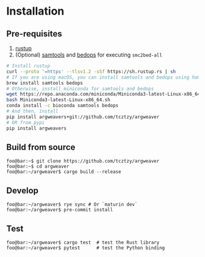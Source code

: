 # Installation

## Pre-requisites

1. [rustup](https://rustup.rs/)
2. (Optional) [samtools](http://www.htslib.org/) and
   [bedops](https://bedops.readthedocs.io/en/latest/) for executing `smc2bed-all`

```bash
# Install rustup
curl --proto '=https' --tlsv1.2 -sSf https://sh.rustup.rs | sh
# If you are using macOS, you can install samtools and bedops using homebrew
brew install samtools bedops
# Otherwise, install miniconda for samtools and bedops
wget https://repo.anaconda.com/miniconda/Miniconda3-latest-Linux-x86_64.sh
bash Miniconda3-latest-Linux-x86_64.sh
conda install -c bioconda samtools bedops
# And then, install
pip install argweavers+git://github.com/tcztzy/argweaver
# OR from pypi
pip install argweavers
```

## Build from source

```console
foo@bar:~$ git clone https://github.com/tcztzy/argweaver
foo@bar:~$ cd argweaver
foo@bar:~/argweaver$ cargo build --release
```

## Develop

```console
foo@bar:~/argweaver$ rye sync # Or `maturin dev`
foo@bar:~/argweaver$ pre-commit install
```

## Test

```console
foo@bar:~/argweaver$ cargo test  # test the Rust library
foo@bar:~/argweaver$ pytest      # test the Python binding
```
